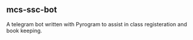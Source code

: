 ## mcs-ssc-bot
A telegram bot written with Pyrogram to assist in class registeration and book keeping.

